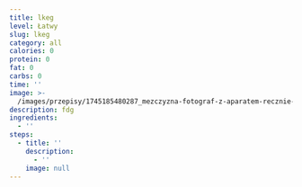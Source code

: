 ```yaml
---
title: lkeg
level: Łatwy
slug: lkeg
category: all
calories: 0
protein: 0
fat: 0
carbs: 0
time: ''
image: >-
  /images/przepisy/1745185480287_mezczyzna-fotograf-z-aparatem-recznie-rysowane-szkic-wektor_460848-14670.jpg
description: fdg
ingredients:
  - ''
steps:
  - title: ''
    description:
      - ''
    image: null
---
```


